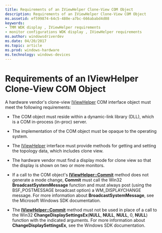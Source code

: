 ```yaml
---
title: Requirements of an IViewHelper Clone-View COM Object
description: Requirements of an IViewHelper Clone-View COM Object
ms.assetid: ef599874-64c5-480e-a7bc-666ababd4d08
keywords:
- TMM WDK display , IViewHelper requirements
- monitor configurations WDK display , IViewHelper requirements
ms.author: windowsdriverdev
ms.date: 04/20/2017
ms.topic: article
ms.prod: windows-hardware
ms.technology: windows-devices
---
```


# Requirements of an IViewHelper Clone-View COM Object


A hardware vendor's clone-view [IViewHelper](https://msdn.microsoft.com/library/windows/hardware/ff568164) COM interface object must meet the following requirements:

-   The COM object must reside within a dynamic-link library (DLL), which is a COM in-process (in-proc) server.

-   The implementation of the COM object must be opaque to the operating system.

-   The [IViewHelper](https://msdn.microsoft.com/library/windows/hardware/ff568164) interface must provide methods for getting and setting the topology data, which includes clone view.

-   The hardware vendor must find a display mode for clone view so that the display is shown on two or more monitors.

-   If a call to the COM object's [**IViewHelper::Commit**](https://msdn.microsoft.com/library/windows/hardware/ff568167) method does not generate a mode change, **Commit** must call the Win32 **BroadcastSystemMessage** function and must always post (using the BSF\_POSTMESSAGE broadcast option) a WM\_DISPLAYCHANGE message. For more information about **BroadcastSystemMessage**, see the Microsoft Windows SDK documentation.

-   The [**IViewHelper::Commit**](https://msdn.microsoft.com/library/windows/hardware/ff568167) method must not be used in place of a call to the Win32 **ChangeDisplaySettingsEx**(**NULL**, **NULL**, **NULL**, 0, **NULL**) function with the indicated arguments. For more information about **ChangeDisplaySettingsEx**, see the Windows SDK documentation.

 

 





